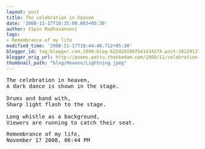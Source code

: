 ```yaml
---
layout: post
title: The celebration in heaven
date: '2008-11-17T18:35:00.003+05:30'
author: Vipin Madhavanunni
tags:
- Remembrance of my life
modified_time: '2008-11-17T18:44:48.712+05:30'
blogger_id: tag:blogger.com,1999:blog-6224281097541434274.post-3812913169322001728
blogger_orig_url: http://poems.pattu.thekkedam.com/2008/11/celebration-in-heaven.html
thumbnail_path: "blog/Heaven/Lightning.jpeg"
---
```

<pre>
The celebration in heaven, 
A dark dance is shown in the stage. 

Drums and band with,
Sharp light flash to the stage. 

Long whistle as a background, 
Viewers are running to catch their seat. 
</pre>

<pre>
Remembrance of my life, 
November 17 2008, 06:44 PM
</pre>
